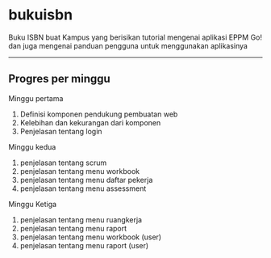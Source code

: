 # bukuisbn
Buku ISBN buat Kampus yang berisikan tutorial mengenai aplikasi EPPM Go! dan juga mengenai panduan pengguna untuk menggunakan aplikasinya

------------------------------------------------
Progres per minggu
------------------------------------------------

Minggu pertama
1. Definisi komponen pendukung pembuatan web
2. Kelebihan dan kekurangan dari komponen
3. Penjelasan tentang login

Minggu kedua
1. penjelasan tentang scrum
2. penjelasan tentang menu workbook
3. penjelasan tentang menu daftar pekerja
4. penjelasan tentang menu assessment

Minggu Ketiga
1. penjelasan tentang menu ruangkerja
2. penjelasan tentang menu raport
3. penjelasan tentang menu workbook (user)
4. penjelasan tentang menu raport (user)
